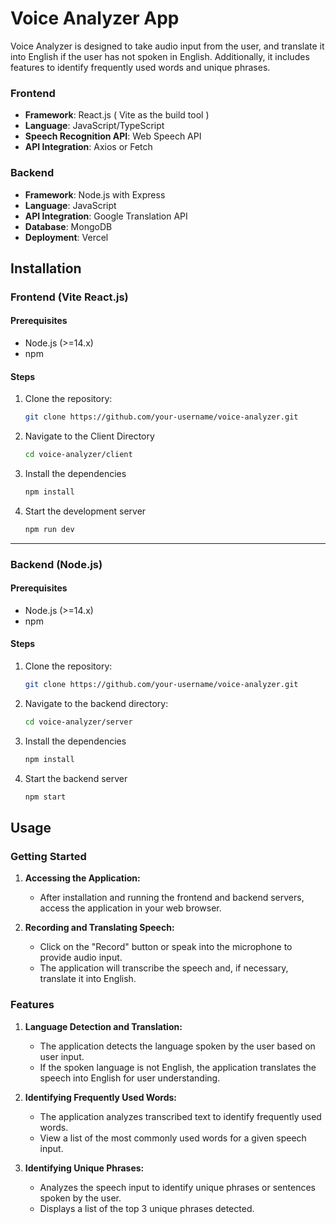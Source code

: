 ﻿# Voice Analyzer App

Voice Analyzer is designed to take audio input from the user, and translate it into English if the user has not spoken in English. Additionally, it includes features to identify frequently used words and unique phrases.

### Frontend
- **Framework**: React.js ( Vite as the build tool )
- **Language**: JavaScript/TypeScript
- **Speech Recognition API**: Web Speech API
- **API Integration**: Axios or Fetch

### Backend
- **Framework**: Node.js with Express
- **Language**: JavaScript
- **API Integration**: Google Translation API
- **Database**: MongoDB 
- **Deployment**: Vercel

## Installation

### Frontend (Vite React.js)

#### Prerequisites
- Node.js (>=14.x)
- npm 

#### Steps
1. Clone the repository:
   ```bash
   git clone https://github.com/your-username/voice-analyzer.git
2. Navigate to the Client Directory
    ```bash
    cd voice-analyzer/client
3. Install the dependencies
    ```bash
    npm install
4. Start the development server
    ```bash
    npm run dev
-----------------------------------
### Backend (Node.js)

#### Prerequisites
- Node.js (>=14.x)
- npm 

#### Steps
1. Clone the repository:
   ```bash
   git clone https://github.com/your-username/voice-analyzer.git
2. Navigate to the backend directory:
    ```bash
    cd voice-analyzer/server
3. Install the dependencies
    ```bash
    npm install
4. Start the backend server
    ```bash
    npm start
## Usage

### Getting Started

1. **Accessing the Application:**
   - After installation and running the frontend and backend servers, access the application in your web browser.

2. **Recording and Translating Speech:**
   - Click on the "Record" button or speak into the microphone to provide audio input.
   - The application will transcribe the speech and, if necessary, translate it into English.

### Features

1. **Language Detection and Translation:**
   - The application detects the language spoken by the user based on user input.
   - If the spoken language is not English, the application translates the speech into English for user understanding.

2. **Identifying Frequently Used Words:**
   - The application analyzes transcribed text to identify frequently used words.
   - View a list of the most commonly used words for a given speech input.

3. **Identifying Unique Phrases:**
   - Analyzes the speech input to identify unique phrases or sentences spoken by the user.
   - Displays a list of the top 3 unique phrases detected.

